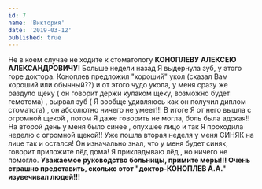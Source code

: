 ```yaml
---
id: 7
name: 'Виктория'
date: '2019-03-12'
published: true
---
```

Не в коем случае не ходите к стоматологу **КОНОПЛЕВУ АЛЕКСЕЮ АЛЕКСАНДРОВИЧУ!** Больше недели назад Я выдернула зуб, у этого горе доктора. Коноплев предложил \"хороший\" укол (сказал Вам хороший или обычный??) и от этого чудо укола, у меня сразу же раздуло щеку ( он говорит держи кулаком щеку, возможно будет гемотома) , вырвал зуб ( Я вообще удивляюсь как он получил диплом стоматога) , он абсолютно ничего не умеет!!! В итоге Я от него вышла с огромной щекой , потом Я даже говорить не могла, боль была адская!! На второй день у меня было синее , опухшее лицо и так Я проходила неделю с огромной щекой!! Уже пошла вторая неделя у меня СИНЯК на лице так и остался! Он изначально знал, что у меня будет синяк, говорит приложите лёд дома! Я прикладываю лёд , но ничего не помогло. **Уважаемое руководство больницы, примите меры!!! Очень страшно представить, сколько этот \"доктор-КОНОПЛЕВ А.А.\" изувечивал людей!!!**
